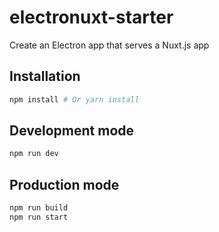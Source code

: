 # electronuxt-starter
Create an Electron app that serves a Nuxt.js app

## Installation

```bash
npm install # Or yarn install
```

## Development mode

```bash
npm run dev
```

## Production mode

```bash
npm run build
npm run start
```
